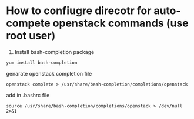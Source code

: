 # How to confiugre direcotr for auto-compete openstack commands (use root user)

1. Install bash-completion package
```
yum install bash-completion
```
genarate openstack completion file
```
openstack complete > /usr/share/bash-completion/completions/openstack
```
add in .bashrc file

``
source /usr/share/bash-completion/completions/openstack > /dev/null 2>&1
``
